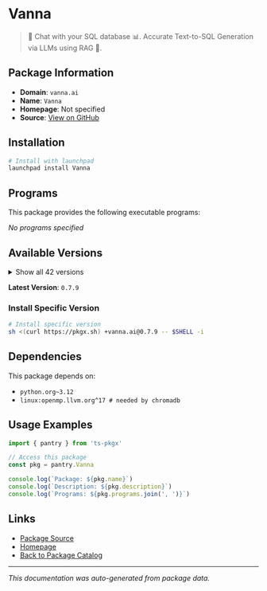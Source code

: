 # Vanna

> 🤖 Chat with your SQL database 📊. Accurate Text-to-SQL Generation via LLMs using RAG 🔄.

## Package Information

- **Domain**: `vanna.ai`
- **Name**: `Vanna`
- **Homepage**: Not specified
- **Source**: [View on GitHub](https://github.com/pkgxdev/pantry/tree/main/projects/vanna.ai/package.yml)

## Installation

```bash
# Install with launchpad
launchpad install Vanna
```

## Programs

This package provides the following executable programs:

*No programs specified*

## Available Versions

<details>
<summary>Show all 42 versions</summary>

- `0.7.9`, `0.7.8`, `0.7.7`, `0.7.6`, `0.7.5`
- `0.7.4`, `0.7.3`, `0.7.2`, `0.7.1`, `0.7.0`
- `0.6.6`, `0.6.5`, `0.6.4`, `0.6.3`, `0.6.2`
- `0.6.1`, `0.6.0`, `0.5.5`, `0.5.4`, `0.5.3`
- `0.5.2`, `0.5.1`, `0.5.0`, `0.4.3`, `0.4.2`
- `0.4.1`, `0.4.0`, `0.3.4`, `0.3.3`, `0.3.2`
- `0.3.1`, `0.3.0`, `0.2.1`, `0.2.0`, `0.1.1`
- `0.0.38`, `0.0.37`, `0.0.36`, `0.0.35`, `0.0.34`
- `0.0.33`, `0.0.32`

</details>

**Latest Version**: `0.7.9`

### Install Specific Version

```bash
# Install specific version
sh <(curl https://pkgx.sh) +vanna.ai@0.7.9 -- $SHELL -i
```

## Dependencies

This package depends on:

- `python.org~3.12`
- `linux:openmp.llvm.org^17 # needed by chromadb`

## Usage Examples

```typescript
import { pantry } from 'ts-pkgx'

// Access this package
const pkg = pantry.Vanna

console.log(`Package: ${pkg.name}`)
console.log(`Description: ${pkg.description}`)
console.log(`Programs: ${pkg.programs.join(', ')}`)
```

## Links

- [Package Source](https://github.com/pkgxdev/pantry/tree/main/projects/vanna.ai/package.yml)
- [Homepage](#)
- [Back to Package Catalog](../../package-catalog.md)

---

*This documentation was auto-generated from package data.*
